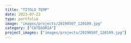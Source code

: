 ```yaml
---
title: "TITOLO TEMP"
date: 2023-07-22
type: portfolio
image: "images/projects/20190507_120109.jpg"
category: ["CATEGORIA"]
project_images: ["images/projects/20190507_120109.jpg"]
---
```

